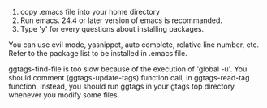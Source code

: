 1. copy .emacs file into your home directory
2. Run emacs.
   24.4 or later version of emacs is recommanded.
3. Type 'y' for every questions about installing packages.

You can use evil mode, yasnippet, auto complete, relative line number, etc.
Refer to the package list to be installed in .emacs file.

ggtags-find-file is too slow because of the execution of 'global -u'.
You should comment (ggtags-update-tags) function call, in ggtags-read-tag function.
Instead, you should run ggtags in your gtags top directory whenever you modify some files.
